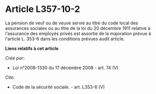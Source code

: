 # Article L357-10-2

La pension de veuf ou de veuve servie au titre du code local des assurances sociales ou au titre de la loi du 20 décembre
1911 relative à l'assurance des employés privés est assortie de la majoration prévue à l'article L. 353-6 dans les conditions
prévues audit article.

**Liens relatifs à cet article**

_Créé par_:

  - Loi n°2008-1330 du 17 décembre 2008 - art. 74 (V)

_Cite_:

  - Code de la sécurité sociale. - art. L353-6 (V)
